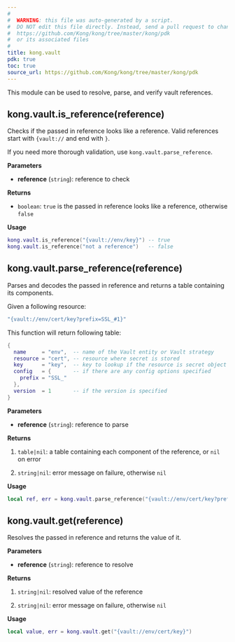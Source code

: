 ```yaml
---
#
#  WARNING: this file was auto-generated by a script.
#  DO NOT edit this file directly. Instead, send a pull request to change
#  https://github.com/Kong/kong/tree/master/kong/pdk
#  or its associated files
#
title: kong.vault
pdk: true
toc: true
source_url: https://github.com/Kong/kong/tree/master/kong/pdk
---
```


This module can be used to resolve, parse, and verify vault references.

<!--vale off-->

## kong.vault.is_reference(reference)

Checks if the passed in reference looks like a reference.
 Valid references start with `{vault://` and end with `}`.

 If you need more thorough validation,
 use `kong.vault.parse_reference`.


**Parameters**

* **reference** (`string`):   reference to check

**Returns**

* `boolean`:  `true` is the passed in reference looks like a reference, otherwise `false`


**Usage**

``` lua
kong.vault.is_reference("{vault://env/key}") -- true
kong.vault.is_reference("not a reference")   -- false
```



## kong.vault.parse_reference(reference)

Parses and decodes the passed in reference and returns a table
 containing its components.

 Given a following resource:
 ```lua
 "{vault://env/cert/key?prefix=SSL_#1}"
 ```

 This function will return following table:

 ```lua
 {
   name     = "env",  -- name of the Vault entity or Vault strategy
   resource = "cert", -- resource where secret is stored
   key      = "key",  -- key to lookup if the resource is secret object
   config   = {       -- if there are any config options specified
     prefix = "SSL_"
   },
   version  = 1       -- if the version is specified
 }
 ```


**Parameters**

* **reference** (`string`):   reference to parse

**Returns**

1.  `table|nil`:  a table containing each component of the reference, or `nil` on error

1.  `string|nil`:  error message on failure, otherwise `nil`


**Usage**

``` lua
local ref, err = kong.vault.parse_reference("{vault://env/cert/key?prefix=SSL_#1}") -- table
```



## kong.vault.get(reference)

Resolves the passed in reference and returns the value of it.

**Parameters**

* **reference** (`string`):   reference to resolve

**Returns**

1.  `string|nil`:  resolved value of the reference

1.  `string|nil`:  error message on failure, otherwise `nil`


**Usage**

``` lua
local value, err = kong.vault.get("{vault://env/cert/key}")
```
